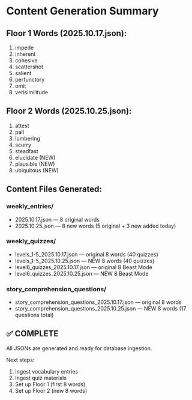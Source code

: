 # Content Generation Summary

## Floor 1 Words (2025.10.17.json):
1. impede
2. inherent
3. cohesive
4. scattershot
5. salient
6. perfunctory
7. omit
8. verisimilitude

## Floor 2 Words (2025.10.25.json):
1. attest
2. pall
3. lumbering
4. scurry
5. steadfast
6. elucidate (NEW)
7. plausible (NEW)
8. ubiquitous (NEW)

## Content Files Generated:

### weekly_entries/
- 2025.10.17.json — 8 original words
- 2025.10.25.json — 8 new words (5 original + 3 new added today)

### weekly_quizzes/
- levels_1-5_2025.10.17.json — original 8 words (40 quizzes)
- levels_1-5_2025.10.25.json — NEW 8 words (40 quizzes)
- level6_quizzes_2025.10.17.json — original 8 Beast Mode
- level6_quizzes_2025.10.25.json — NEW 8 Beast Mode

### story_comprehension_questions/
- story_comprehension_questions_2025.10.17.json — original 8 words
- story_comprehension_questions_2025.10.25.json — NEW 8 words (17 questions total)

## ✅ COMPLETE
All JSONs are generated and ready for database ingestion.

Next steps:
1. Ingest vocabulary entries
2. Ingest quiz materials
3. Set up Floor 1 (first 8 words)
4. Set up Floor 2 (new 8 words)
